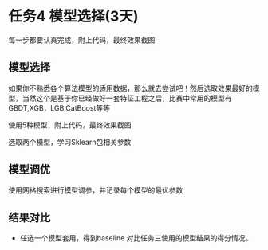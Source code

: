 #  任务4 模型选择(3天)
每一步都要认真完成，附上代码，最终效果截图
## 模型选择
如果你不熟悉各个算法模型的适用数据，那么就去尝试吧！然后选取效果最好的模型，当然这个是基于你已经做好一套特征工程之后，比赛中常用的模型有GBDT,XGB，LGB,CatBoost等等


使用5种模型，附上代码，最终效果截图

选取两个模型，学习Sklearn包相关参数

## 模型调优
使用网格搜索进行模型调参，并记录每个模型的最优参数


## 结果对比
* 任选一个模型套用，得到baseline
   对比任务三使用的模型结果的得分情况。
   

